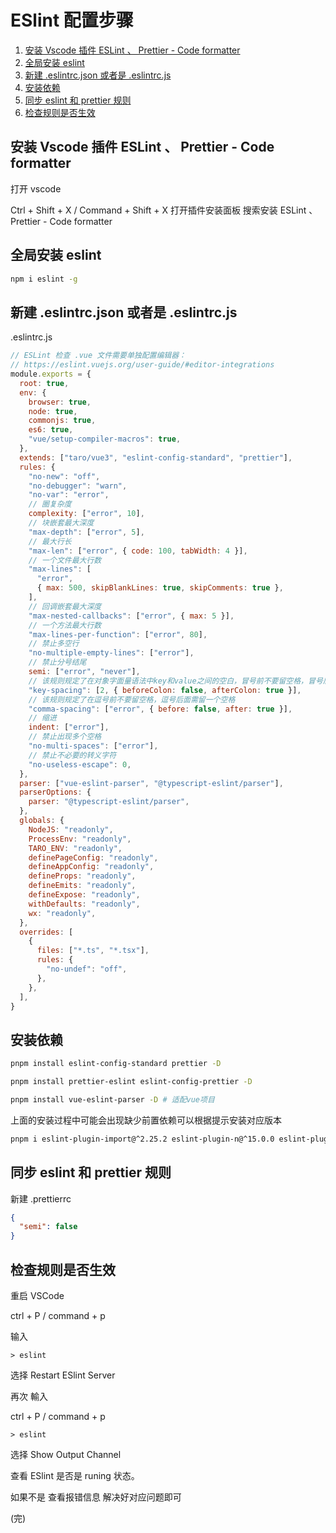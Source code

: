 # ESlint 配置步骤

1. [安装 Vscode 插件 ESLint 、 Prettier - Code formatter](#安装-vscode-插件-eslint--prettier---code-formatter)
1. [全局安装 eslint](#全局安装-eslint)
1. [新建 .eslintrc.json 或者是 .eslintrc.js](#新建-eslintrcjson-或者是-eslintrcjs)
1. [安装依赖](#安装依赖)
1. [同步 eslint 和 prettier 规则](#同步-eslint-和-prettier-规则)
1. [检查规则是否生效](#检查规则是否生效)

## 安装 Vscode 插件 ESLint 、 Prettier - Code formatter

打开 vscode

Ctrl + Shift + X / Command + Shift + X 打开插件安装面板 搜索安装 ESLint 、 Prettier - Code formatter

## 全局安装 eslint

```bash
npm i eslint -g
```

## 新建 .eslintrc.json 或者是 .eslintrc.js

.eslintrc.js

```js
// ESLint 检查 .vue 文件需要单独配置编辑器：
// https://eslint.vuejs.org/user-guide/#editor-integrations
module.exports = {
  root: true,
  env: {
    browser: true,
    node: true,
    commonjs: true,
    es6: true,
    "vue/setup-compiler-macros": true,
  },
  extends: ["taro/vue3", "eslint-config-standard", "prettier"],
  rules: {
    "no-new": "off",
    "no-debugger": "warn",
    "no-var": "error",
    // 圈复杂度
    complexity: ["error", 10],
    // 块嵌套最大深度
    "max-depth": ["error", 5],
    // 最大行长
    "max-len": ["error", { code: 100, tabWidth: 4 }],
    // 一个文件最大行数
    "max-lines": [
      "error",
      { max: 500, skipBlankLines: true, skipComments: true },
    ],
    // 回调嵌套最大深度
    "max-nested-callbacks": ["error", { max: 5 }],
    // 一个方法最大行数
    "max-lines-per-function": ["error", 80],
    // 禁止多空行
    "no-multiple-empty-lines": ["error"],
    // 禁止分号结尾
    semi: ["error", "never"],
    // 该规则规定了在对象字面量语法中key和value之间的空白，冒号前不要留空格，冒号后面需留一个空格
    "key-spacing": [2, { beforeColon: false, afterColon: true }],
    // 该规则规定了在逗号前不要留空格，逗号后面需留一个空格
    "comma-spacing": ["error", { before: false, after: true }],
    // 缩进
    indent: ["error"],
    // 禁止出现多个空格
    "no-multi-spaces": ["error"],
    // 禁止不必要的转义字符
    "no-useless-escape": 0,
  },
  parser: ["vue-eslint-parser", "@typescript-eslint/parser"],
  parserOptions: {
    parser: "@typescript-eslint/parser",
  },
  globals: {
    NodeJS: "readonly",
    ProcessEnv: "readonly",
    TARO_ENV: "readonly",
    definePageConfig: "readonly",
    defineAppConfig: "readonly",
    defineProps: "readonly",
    defineEmits: "readonly",
    defineExpose: "readonly",
    withDefaults: "readonly",
    wx: "readonly",
  },
  overrides: [
    {
      files: ["*.ts", "*.tsx"],
      rules: {
        "no-undef": "off",
      },
    },
  ],
}
```

## 安装依赖

```bash
pnpm install eslint-config-standard prettier -D

pnpm install prettier-eslint eslint-config-prettier -D

pnpm install vue-eslint-parser -D # 适配vue项目
```

上面的安装过程中可能会出现缺少前置依赖可以根据提示安装对应版本

```bash
pnpm i eslint-plugin-import@^2.25.2 eslint-plugin-n@^15.0.0 eslint-plugin-promise@^6.0.0 -D
```

## 同步 eslint 和 prettier 规则

新建 .prettierrc

```json
{
  "semi": false
}
```

## 检查规则是否生效

重启 VSCode

ctrl + P / command + p

输入

`> eslint`

选择 Restart ESlint Server

再次 輸入

ctrl + P / command + p

`> eslint`

选择 Show Output Channel

查看 ESlint 是否是 runing 状态。

如果不是 查看报错信息 解决好对应问题即可

(完)
